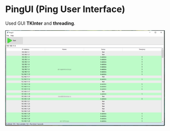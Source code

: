 # PingUI (Ping User Interface)

Used GUI **TKInter** and **threading**.

![Image alt](https://github.com/Lifailon/PingUI/blob/rsa/Image/PingUI-0.2.jpg)
